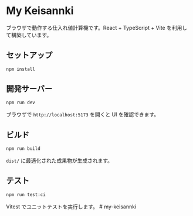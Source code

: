 # My Keisannki

ブラウザで動作する仕入れ値計算機です。React + TypeScript + Vite を利用して構築しています。

## セットアップ

```bash
npm install
```

## 開発サーバー

```bash
npm run dev
```

ブラウザで `http://localhost:5173` を開くと UI を確認できます。

## ビルド

```bash
npm run build
```

`dist/` に最適化された成果物が生成されます。

## テスト

```bash
npm run test:ci
```

Vitest でユニットテストを実行します。
#   m y - k e i s a n n k i  
 